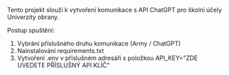Tento projekt slouží k vytvoření komunikace s API ChatGPT pro školní účely Univerzity obrany.

Postup spuštění:
1. Vybrání příslušného druhu komunikace (Army / ChatGPT)
2. Nainstalování requirements.txt
3. Vytvoření .env v příslušném adresáři s položkou API_KEY="ZDE UVEDETE PŘÍSLUŠNÝ API KLÍČ"
